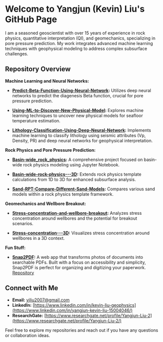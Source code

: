 # Welcome to Yangjun (Kevin) Liu's GitHub Page

I am a seasoned geoscientist with over 15 years of experience in rock physics, quantitative interpretation (QI), and geomechanics, specializing in pore pressure prediction. My work integrates advanced machine learning techniques with geophysical modeling to address complex subsurface challenges.

## Repository Overview

**Machine Learning and Neural Networks:**
- **[Predict-Beta-Function-Using-Neural-Network](https://github.com/yjliu212/Predict-Beta-Function-Using-Neural-Network):** Utilizes deep neural networks to predict the diagenesis Beta function, crucial for pore pressure prediction.

- **[Using-ML-to-Discover-New-Physical-Model](https://github.com/yjliu212/Using-ML-to-Discover-New-Physical-Model):** Explores machine learning techniques to uncover new physical models for seafloor temperature estimation.
  
- **[Lithology-Classification-Using-Deep-Neural-Network](https://github.com/yjliu212/Lithology-Classification-Using-Deep-Neural-Network):** Implements machine learning to classify lithology using seismic attributes (Vp, Density, PR) and deep neural networks for geophysical interpretation.

**Rock Physics and Pore Pressure Prediction:**
- **[Basin-wide_rock_physics](https://github.com/yjliu212/Basin-wide_rock_physics):** A comprehensive project focused on basin-wide rock physics modeling using Jupyter Notebook.

- **[Basin-wide-rock-physics---3D](https://github.com/yjliu212/Basin-wide-rock-physics---3D):** Extends rock physics template calculations from 1D to 3D for enhanced subsurface analysis.

- **[Sand-RPT-Compare-Different-Sand-Models](https://github.com/yjliu212/Sand-RPT-Compare-Different-Sand-Models):** Compares various sand models within a rock physics template framework.

**Geomechanics and Wellbore Breakout:**
- **[Stress-concentration-and-wellbore-breakout](https://github.com/yjliu212/Stress-concentration-and-wellbore-breakout):** Analyzes stress concentration around wellbores and the potential for breakout scenarios.

- **[Stress-concentration---3D](https://github.com/yjliu212/Stress-concentration---3D):** Visualizes stress concentration around wellbores in a 3D context.
  
**Fun Stuff:**
- **[Snap2PDF](https://www.snap2pdf.net):** A web app that transforms photos of documents into searchable PDFs. Built with a focus on accessibility and simplicity, Snap2PDF is perfect for organizing and digitizing your paperwork. [Repository](https://github.com/yjliu212/snap2pdf)

## Connect with Me

- **Email:** [yjliu2007@gmail.com](mailto:yjliu2007@gmail.com)
- **LinkedIn:** [https://www.linkedin.com/in/kevin-liu-geophysics](https://www.linkedin.com/in/yangjun-kevin-liu-15004046/)
- **ResearchGate:** [https://www.researchgate.net/profile/Yangjun-Liu-2](https://www.researchgate.net/profile/Yangjun-Liu-2/)

Feel free to explore my repositories and reach out if you have any questions or collaboration ideas.


